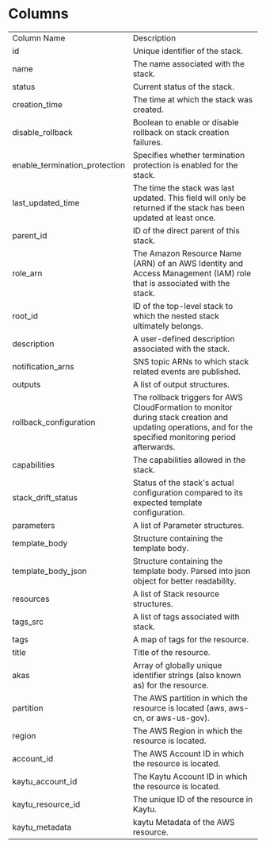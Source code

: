 # Columns  

<table>
	<tr><td>Column Name</td><td>Description</td></tr>
	<tr><td>id</td><td>Unique identifier of the stack.</td></tr>
	<tr><td>name</td><td>The name associated with the stack.</td></tr>
	<tr><td>status</td><td>Current status of the stack.</td></tr>
	<tr><td>creation_time</td><td>The time at which the stack was created.</td></tr>
	<tr><td>disable_rollback</td><td>Boolean to enable or disable rollback on stack creation failures.</td></tr>
	<tr><td>enable_termination_protection</td><td>Specifies whether termination protection is enabled for the stack.</td></tr>
	<tr><td>last_updated_time</td><td>The time the stack was last updated. This field will only be returned if the stack has been updated at least once.</td></tr>
	<tr><td>parent_id</td><td>ID of the direct parent of this stack.</td></tr>
	<tr><td>role_arn</td><td>The Amazon Resource Name (ARN) of an AWS Identity and Access Management (IAM) role that is associated with the stack.</td></tr>
	<tr><td>root_id</td><td>ID of the top-level stack to which the nested stack ultimately belongs.</td></tr>
	<tr><td>description</td><td>A user-defined description associated with the stack.</td></tr>
	<tr><td>notification_arns</td><td>SNS topic ARNs to which stack related events are published.</td></tr>
	<tr><td>outputs</td><td>A list of output structures.</td></tr>
	<tr><td>rollback_configuration</td><td>The rollback triggers for AWS CloudFormation to monitor during stack creation and updating operations, and for the specified monitoring period afterwards.</td></tr>
	<tr><td>capabilities</td><td>The capabilities allowed in the stack.</td></tr>
	<tr><td>stack_drift_status</td><td>Status of the stack's actual configuration compared to its expected template configuration.</td></tr>
	<tr><td>parameters</td><td>A list of Parameter structures.</td></tr>
	<tr><td>template_body</td><td>Structure containing the template body.</td></tr>
	<tr><td>template_body_json</td><td>Structure containing the template body. Parsed into json object for better readability.</td></tr>
	<tr><td>resources</td><td>A list of Stack resource structures.</td></tr>
	<tr><td>tags_src</td><td>A list of tags associated with stack.</td></tr>
	<tr><td>tags</td><td>A map of tags for the resource.</td></tr>
	<tr><td>title</td><td>Title of the resource.</td></tr>
	<tr><td>akas</td><td>Array of globally unique identifier strings (also known as) for the resource.</td></tr>
	<tr><td>partition</td><td>The AWS partition in which the resource is located (aws, aws-cn, or aws-us-gov).</td></tr>
	<tr><td>region</td><td>The AWS Region in which the resource is located.</td></tr>
	<tr><td>account_id</td><td>The AWS Account ID in which the resource is located.</td></tr>
	<tr><td>kaytu_account_id</td><td>The Kaytu Account ID in which the resource is located.</td></tr>
	<tr><td>kaytu_resource_id</td><td>The unique ID of the resource in Kaytu.</td></tr>
	<tr><td>kaytu_metadata</td><td>kaytu Metadata of the AWS resource.</td></tr>
</table>